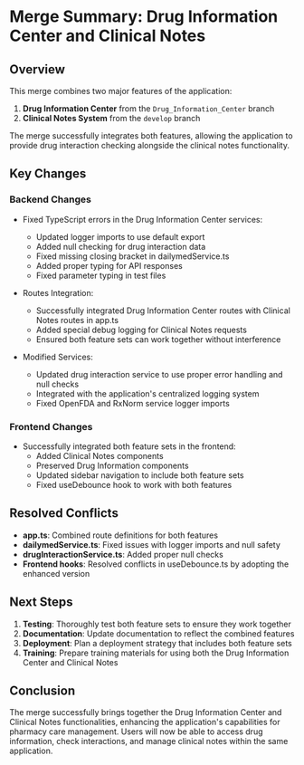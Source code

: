 # Merge Summary: Drug Information Center and Clinical Notes

## Overview

This merge combines two major features of the application:

1. **Drug Information Center** from the `Drug_Information_Center` branch
2. **Clinical Notes System** from the `develop` branch

The merge successfully integrates both features, allowing the application to provide drug interaction checking alongside the clinical notes functionality.

## Key Changes

### Backend Changes

- Fixed TypeScript errors in the Drug Information Center services:
   - Updated logger imports to use default export
   - Added null checking for drug interaction data
   - Fixed missing closing bracket in dailymedService.ts
   - Added proper typing for API responses
   - Fixed parameter typing in test files

- Routes Integration:
   - Successfully integrated Drug Information Center routes with Clinical Notes routes in app.ts
   - Added special debug logging for Clinical Notes requests
   - Ensured both feature sets can work together without interference

- Modified Services:
   - Updated drug interaction service to use proper error handling and null checks
   - Integrated with the application's centralized logging system
   - Fixed OpenFDA and RxNorm service logger imports

### Frontend Changes

- Successfully integrated both feature sets in the frontend:
   - Added Clinical Notes components
   - Preserved Drug Information components
   - Updated sidebar navigation to include both feature sets
   - Fixed useDebounce hook to work with both features

## Resolved Conflicts

- **app.ts**: Combined route definitions for both features
- **dailymedService.ts**: Fixed issues with logger imports and null safety
- **drugInteractionService.ts**: Added proper null checks
- **Frontend hooks**: Resolved conflicts in useDebounce.ts by adopting the enhanced version

## Next Steps

1. **Testing**: Thoroughly test both feature sets to ensure they work together
2. **Documentation**: Update documentation to reflect the combined features
3. **Deployment**: Plan a deployment strategy that includes both feature sets
4. **Training**: Prepare training materials for using both the Drug Information Center and Clinical Notes

## Conclusion

The merge successfully brings together the Drug Information Center and Clinical Notes functionalities, enhancing the application's capabilities for pharmacy care management. Users will now be able to access drug information, check interactions, and manage clinical notes within the same application.
